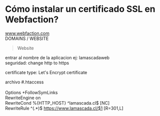 # Cómo instalar un certificado SSL en Webfaction? <br>

www.webfaction.com <br>
DOMAINS / WEBSITE <br>
> Website

entrar al nombre de la aplicacion ej: lamascadaweb <br>
seguridad: change http to https <br>

certificate type: Let's Encrypt certificate



archivo #.htaccess  <br>
 <br>
Options +FollowSymLinks <br>
RewriteEngine on <br>
RewriteCond %{HTTP_HOST} ^lamascada.cl$ [NC] <br>
RewriteRule ^(.*)$ https://www.lamascada.cl/$1 [R=301,L] <br>
